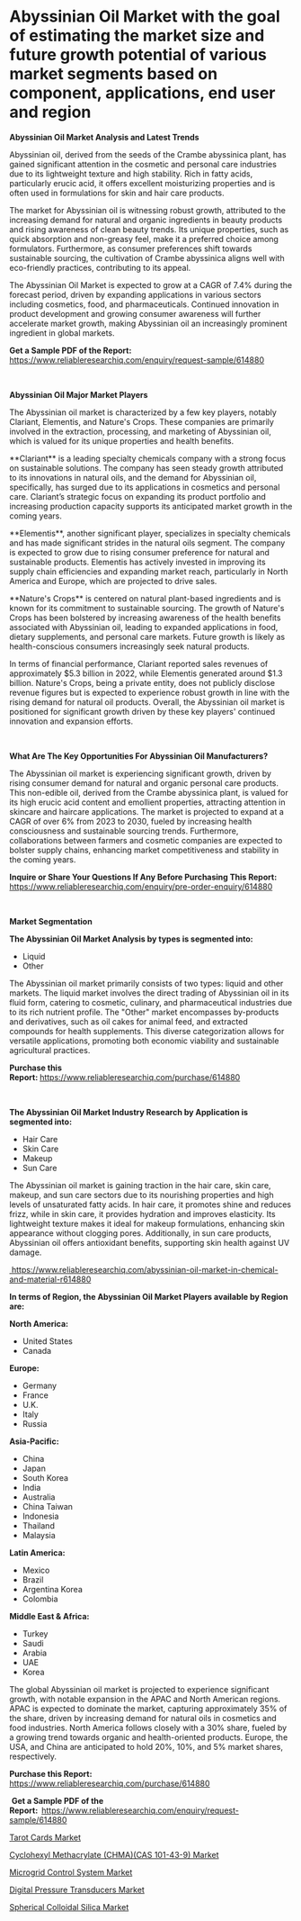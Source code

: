 <p><h1>Abyssinian Oil Market with the goal of estimating the market size and future growth potential of various market segments based on component, applications, end user and region</h1></p><p><strong>Abyssinian Oil Market Analysis and Latest Trends</strong></p>
<p><p>Abyssinian oil, derived from the seeds of the Crambe abyssinica plant, has gained significant attention in the cosmetic and personal care industries due to its lightweight texture and high stability. Rich in fatty acids, particularly erucic acid, it offers excellent moisturizing properties and is often used in formulations for skin and hair care products. </p><p>The market for Abyssinian oil is witnessing robust growth, attributed to the increasing demand for natural and organic ingredients in beauty products and rising awareness of clean beauty trends. Its unique properties, such as quick absorption and non-greasy feel, make it a preferred choice among formulators. Furthermore, as consumer preferences shift towards sustainable sourcing, the cultivation of Crambe abyssinica aligns well with eco-friendly practices, contributing to its appeal.</p><p>The Abyssinian Oil Market is expected to grow at a CAGR of 7.4% during the forecast period, driven by expanding applications in various sectors including cosmetics, food, and pharmaceuticals. Continued innovation in product development and growing consumer awareness will further accelerate market growth, making Abyssinian oil an increasingly prominent ingredient in global markets.</p></p>
<p><strong>Get a Sample PDF of the Report:&nbsp;</strong> <a href="https://www.reliableresearchiq.com/enquiry/request-sample/614880?utm_campaign=1106&utm_medium=2&utm_source=Github&utm_content=ia&utm_term=01102024&utm_id=abyssinian-oil">https://www.reliableresearchiq.com/enquiry/request-sample/614880</a></p>
<p>&nbsp;</p>
<p><strong>Abyssinian Oil Major Market Players</strong></p>
<p><p>The Abyssinian oil market is characterized by a few key players, notably Clariant, Elementis, and Nature's Crops. These companies are primarily involved in the extraction, processing, and marketing of Abyssinian oil, which is valued for its unique properties and health benefits.</p><p>**Clariant** is a leading specialty chemicals company with a strong focus on sustainable solutions. The company has seen steady growth attributed to its innovations in natural oils, and the demand for Abyssinian oil, specifically, has surged due to its applications in cosmetics and personal care. Clariant’s strategic focus on expanding its product portfolio and increasing production capacity supports its anticipated market growth in the coming years.</p><p>**Elementis**, another significant player, specializes in specialty chemicals and has made significant strides in the natural oils segment. The company is expected to grow due to rising consumer preference for natural and sustainable products. Elementis has actively invested in improving its supply chain efficiencies and expanding market reach, particularly in North America and Europe, which are projected to drive sales.</p><p>**Nature's Crops** is centered on natural plant-based ingredients and is known for its commitment to sustainable sourcing. The growth of Nature's Crops has been bolstered by increasing awareness of the health benefits associated with Abyssinian oil, leading to expanded applications in food, dietary supplements, and personal care markets. Future growth is likely as health-conscious consumers increasingly seek natural products.</p><p>In terms of financial performance, Clariant reported sales revenues of approximately $5.3 billion in 2022, while Elementis generated around $1.3 billion. Nature's Crops, being a private entity, does not publicly disclose revenue figures but is expected to experience robust growth in line with the rising demand for natural oil products. Overall, the Abyssinian oil market is positioned for significant growth driven by these key players' continued innovation and expansion efforts.</p></p>
<p>&nbsp;</p>
<p><strong>What Are The Key Opportunities For Abyssinian Oil Manufacturers?</strong></p>
<p><p>The Abyssinian oil market is experiencing significant growth, driven by rising consumer demand for natural and organic personal care products. This non-edible oil, derived from the Crambe abyssinica plant, is valued for its high erucic acid content and emollient properties, attracting attention in skincare and haircare applications. The market is projected to expand at a CAGR of over 6% from 2023 to 2030, fueled by increasing health consciousness and sustainable sourcing trends. Furthermore, collaborations between farmers and cosmetic companies are expected to bolster supply chains, enhancing market competitiveness and stability in the coming years.</p></p>
<p><strong>Inquire or Share Your Questions If Any Before Purchasing This Report:</strong> <a href="https://www.reliableresearchiq.com/enquiry/pre-order-enquiry/614880?utm_campaign=1106&utm_medium=2&utm_source=Github&utm_content=ia&utm_term=01102024&utm_id=abyssinian-oil">https://www.reliableresearchiq.com/enquiry/pre-order-enquiry/614880</a></p>
<p>&nbsp;</p>
<p><strong>Market Segmentation</strong></p>
<p><strong>The Abyssinian Oil Market Analysis by types is segmented into:</strong></p>
<p><ul><li>Liquid</li><li>Other</li></ul></p>
<p><p>The Abyssinian oil market primarily consists of two types: liquid and other markets. The liquid market involves the direct trading of Abyssinian oil in its fluid form, catering to cosmetic, culinary, and pharmaceutical industries due to its rich nutrient profile. The "Other" market encompasses by-products and derivatives, such as oil cakes for animal feed, and extracted compounds for health supplements. This diverse categorization allows for versatile applications, promoting both economic viability and sustainable agricultural practices.</p></p>
<p><strong>Purchase this Report:&nbsp;</strong><a href="https://www.reliableresearchiq.com/purchase/614880?utm_campaign=1106&utm_medium=2&utm_source=Github&utm_content=ia&utm_term=01102024&utm_id=abyssinian-oil">https://www.reliableresearchiq.com/purchase/614880</a></p>
<p>&nbsp;</p>
<p><strong>The Abyssinian Oil Market Industry Research by Application is segmented into:</strong></p>
<p><ul><li>Hair Care</li><li>Skin Care</li><li>Makeup</li><li>Sun Care</li></ul></p>
<p><p>The Abyssinian oil market is gaining traction in the hair care, skin care, makeup, and sun care sectors due to its nourishing properties and high levels of unsaturated fatty acids. In hair care, it promotes shine and reduces frizz, while in skin care, it provides hydration and improves elasticity. Its lightweight texture makes it ideal for makeup formulations, enhancing skin appearance without clogging pores. Additionally, in sun care products, Abyssinian oil offers antioxidant benefits, supporting skin health against UV damage.</p></p>
<p><a href="https://www.reliableresearchiq.com/abyssinian-oil-market-in-chemical-and-material-r614880?utm_campaign=1106&utm_medium=2&utm_source=Github&utm_content=ia&utm_term=01102024&utm_id=abyssinian-oil">&nbsp;https://www.reliableresearchiq.com/abyssinian-oil-market-in-chemical-and-material-r614880</a></p>
<p><strong>In terms of Region, the Abyssinian Oil Market Players available by Region are:</strong></p>
<p>
    <p> <strong> North America: </strong>
        <ul>
            <li>United States</li>
            <li>Canada</li>
        </ul>
        </p> 
    <p> <strong> Europe: </strong>
        <ul>
            <li>Germany</li>
            <li>France</li>
            <li>U.K.</li>
            <li>Italy</li>
            <li>Russia</li>
        </ul>
        </p> 
    <p> <strong> Asia-Pacific: </strong>
        <ul>
            <li>China</li>
            <li>Japan</li>
            <li>South Korea</li>
            <li>India</li>
            <li>Australia</li>
            <li>China Taiwan</li>
            <li>Indonesia</li>
            <li>Thailand</li>
            <li>Malaysia</li>
        </ul>
        </p> 
    <p> <strong> Latin America: </strong>
        <ul>
            <li>Mexico</li>
            <li>Brazil</li>
            <li>Argentina Korea</li>
            <li>Colombia</li>
        </ul>
        </p> 
    <p> <strong> Middle East & Africa: </strong>
        <ul>
            <li>Turkey</li>
            <li>Saudi</li>
            <li>Arabia</li>
            <li>UAE</li>
            <li>Korea</li>
        </ul>
    </p>
    </p>
<p><p>The global Abyssinian oil market is projected to experience significant growth, with notable expansion in the APAC and North American regions. APAC is expected to dominate the market, capturing approximately 35% of the share, driven by increasing demand for natural oils in cosmetics and food industries. North America follows closely with a 30% share, fueled by a growing trend towards organic and health-oriented products. Europe, the USA, and China are anticipated to hold 20%, 10%, and 5% market shares, respectively.</p></p>
<p><strong>Purchase this Report: </strong><a href="https://www.reliableresearchiq.com/purchase/614880?utm_campaign=1106&utm_medium=2&utm_source=Github&utm_content=ia&utm_term=01102024&utm_id=abyssinian-oil">https://www.reliableresearchiq.com/purchase/614880</a></p>
<p>&nbsp;<strong>Get a Sample PDF of the Report:&nbsp;&nbsp;</strong><a href="https://www.reliableresearchiq.com/enquiry/request-sample/614880?utm_campaign=1106&utm_medium=2&utm_source=Github&utm_content=ia&utm_term=01102024&utm_id=abyssinian-oil">https://www.reliableresearchiq.com/enquiry/request-sample/614880</a></p>
<p><strong></strong></p>
<p><p><a href="https://www.linkedin.com/pulse/comprehensive-look-product-type-french-suited-tarot-decksgerman-0gvoc?utm_campaign=1106&utm_medium=2&utm_source=Github&utm_content=ia&utm_term=01102024&utm_id=abyssinian-oil">Tarot Cards Market</a></p><p><a href="https://github.com/bo24bogard/Market-Research-Report-List-1/blob/main/cyclohexyl-methacrylate-chmacas-101-43-9-market.md?utm_campaign=1106&utm_medium=2&utm_source=Github&utm_content=ia&utm_term=01102024&utm_id=abyssinian-oil">Cyclohexyl Methacrylate (CHMA)(CAS 101-43-9) Market</a></p><p><a href="https://www.linkedin.com/pulse/microgrid-control-system-market-trends-analysis-opportunities-k18lf?utm_campaign=1106&utm_medium=2&utm_source=Github&utm_content=ia&utm_term=01102024&utm_id=abyssinian-oil">Microgrid Control System Market</a></p><p><a href="https://issuu.com/reportprime-2/docs/digital-pressure-transducers-market_16e9cb6b5dcf25?utm_campaign=1106&utm_medium=2&utm_source=Github&utm_content=ia&utm_term=01102024&utm_id=abyssinian-oil">Digital Pressure Transducers Market</a></p><p><a href="https://github.com/AlbanaGurakuqi475/Market-Research-Report-List-1/blob/main/spherical-colloidal-silica-market.md?utm_campaign=1106&utm_medium=2&utm_source=Github&utm_content=ia&utm_term=01102024&utm_id=abyssinian-oil">Spherical Colloidal Silica Market</a></p></p>